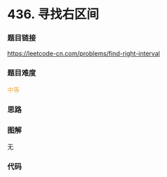# 436. 寻找右区间

### 题目链接

https://leetcode-cn.com/problems/find-right-interval

### 题目难度

<font color=#F0AD4E>中等</font>

### 思路



### 图解

无

### 代码

```python
```